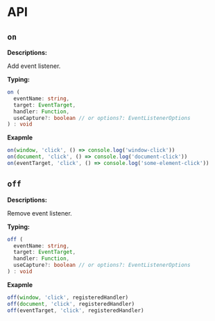 # API
## `on`
**Descriptions:**

Add event listener.

**Typing:**

```ts
on (
  eventName: string,
  target: EventTarget,
  handler: Function,
  useCapture?: boolean // or options?: EventListenerOptions
) : void
```

**Exapmle**

```ts
on(window, 'click', () => console.log('window-click'))
on(document, 'click', () => console.log('document-click'))
on(eventTarget, 'click', () => console.log('some-element-click'))
```

## `off`
**Descriptions:**

Remove event listener.

**Typing:**

```ts
off (
  eventName: string,
  target: EventTarget,
  handler: Function,
  useCapture?: boolean // or options?: EventListenerOptions
) : void
```

**Exapmle**

```ts
off(window, 'click', registeredHandler)
off(document, 'click', registeredHandler)
off(eventTarget, 'click', registeredHandler)
```

